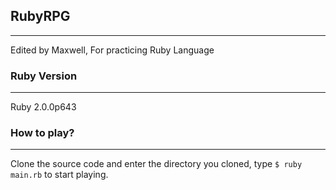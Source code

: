 ## RubyRPG
---
Edited by Maxwell, For practicing Ruby Language

### Ruby Version
---
Ruby 2.0.0p643

### How to play?
---
Clone the source code and enter the directory you cloned, type ```$ ruby main.rb``` to start playing.